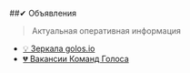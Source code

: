 ##✔ Объявления

>Актуальная оперативная информация

- [💡 Зеркала golos.io](0-aktualnoe/vnimanie-alternativnie-tochki-vhoda.md)
- [💔 Вакансии Команд Голоса](0-aktualnoe/vakansii-komandi.md)